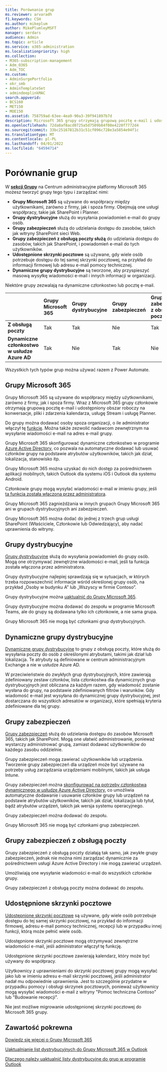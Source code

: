 ```yaml
---
title: Porównanie grup
ms.reviewer: arvaradh
f1.keywords: CSH
ms.author: mikeplum
author: MikePlumleyMSFT
manager: serdars
audience: Admin
ms.topic: article
ms.service: o365-administration
ms.localizationpriority: high
ms.collection:
- M365-subscription-management
- Adm_O365
- Adm_TOC
ms.custom:
- AdminSurgePortfolio
- okr_smb
- AdminTemplateSet
- admindeeplinkMAC
search.appverid:
- BCS160
- MET150
- MOE150
ms.assetid: 758759ad-63ee-4ea9-90a3-39f941897b7d
description: Microsoft 365 grupy otrzymają grupową pocztę e-mail i udostępniony obszar roboczy na konwersacje, pliki i zdarzenia kalendarza, usługę Stream i usługę Planner.
ms.openlocfilehash: 72da8af8acd0725a5d7509b84f08e4220f7772d4
ms.sourcegitcommit: 33bc25167812b31c51cf096c728e3a5854e94f1c
ms.translationtype: MT
ms.contentlocale: pl-PL
ms.lasthandoff: 04/01/2022
ms.locfileid: "64594714"
---
```

# <a name="compare-groups"></a>Porównanie grup

W <a href="https://go.microsoft.com/fwlink/p/?linkid=2052855" target="_blank">**sekcji Grupy**</a> na Centrum administracyjne platformy Microsoft 365 możesz tworzyć grupy tego typu i zarządzać nimi: 

- **Grupy Microsoft 365** są używane do współpracy między użytkownikami, zarówno z firmy, jak i spoza firmy. Obejmują one usługi współpracy, takie jak SharePoint i Planner.
- **Grupy dystrybucyjne** służą do wysyłania powiadomień e-mail do grupy osób.
- **Grupy zabezpieczeń** służą do udzielania dostępu do zasobów, takich jak witryny SharePoint sieci Web.
- **Grupy zabezpieczeń z obsługą poczty służą** do udzielania dostępu do zasobów, takich jak SharePoint, i powiadomień e-mail do tych użytkowników.
- **Udostępnione skrzynki pocztowe** są używane, gdy wiele osób potrzebuje dostępu do tej samej skrzynki pocztowej, na przykład do informacji firmowej lub adresu e-mail pomocy technicznej.
- **Dynamiczne grupy dystrybucyjne** są tworzone, aby przyspieszyć masową wysyłkę wiadomości e-mail i innych informacji w organizacji.

Niektóre grupy zezwalają na dynamiczne członkostwo lub pocztę e-mail.

||Grupy Microsoft 365|Grupy dystrybucyjne|Grupy zabezpieczeń|Grupy zabezpieczeń z obsługą poczty|Udostępnione skrzynki pocztowe|Dynamiczne grupy dystrybucyjne|
|:----|:----|:----|:----|:----|:----|:----|
|**Z obsługą poczty**|Tak|Tak|Nie|Tak|Tak|Tak|
|**Dynamiczne członkostwo w usłudze Azure AD**|Tak|Nie|Tak|Nie|Nie|Nie|

Wszystkich tych typów grup można używać razem z Power Automate.

## <a name="microsoft-365-groups"></a>Grupy Microsoft 365

Grupy Microsoft 365 są używane do współpracy między użytkownikami, zarówno z firmy, jak i spoza firmy. Wraz z Microsoft 365 grupy członkowie otrzymają grupową pocztę e-mail i udostępniony obszar roboczy na konwersacje, pliki i zdarzenia kalendarza, usługę Stream i usługę Planner.

Do grupy można dodawać osoby spoza organizacji, o ile administrator włączył tę [funkcję](manage-guest-access-in-groups.md). Można także zezwolić nadawcom zewnętrznym na wysyłanie wiadomości e-mail na adres e-mail grupy.

Grupy Microsoft 365 skonfigurować dynamiczne członkostwo w programie [Azure Active Directory](/azure/active-directory/users-groups-roles/groups-change-type), co pozwala na automatyczne dodawać lub usuwać członków grupy na podstawie atrybutów użytkowników, takich jak dział, lokalizacja, stanowisko itp.

Grupy Microsoft 365 można uzyskać do nich dostęp za pośrednictwem aplikacji mobilnych, takich Outlook dla systemu iOS i Outlook dla systemu Android.

Członkowie grupy mogą wysyłać wiadomości e-mail w imieniu grupy, jeśli [ta funkcja została włączona przez administratora](../../solutions/allow-members-to-send-as-or-send-on-behalf-of-group.md).

Grupy Microsoft 365 zagnieżdżania w innych grupach Grupy Microsoft 365 ani w grupach dystrybucyjnych ani zabezpieczeń.

Grupy Microsoft 365 można dodać do jednej z trzech grup usługi SharePoint (Właściciele, Członkowie lub Odwiedzający), aby nadać uprawnienia do witryny.

## <a name="distribution-groups"></a>Grupy dystrybucyjne

[Grupy dystrybucyjne](/exchange/recipients-in-exchange-online/manage-distribution-groups/manage-distribution-groups) służą do wysyłania powiadomień do grupy osób. Mogą one otrzymywać zewnętrzne wiadomości e-mail, jeśli ta funkcja została włączona przez administratora.

Grupy dystrybucyjne najlepiej sprawdzają się w sytuacjach, w których trzeba rozpowszechnić informacje wśród określonej grupy osób, na przykład „Osoby w budynku A” lub „Wszyscy w firmie Contoso”.

Grupy dystrybucyjne można [uaktualnić do Grupy Microsoft 365](../manage/upgrade-distribution-lists.md).

Grupy dystrybucyjne można dodawać do zespołu w programie Microsoft Teams, ale do grupy są dodawana tylko ich członkowie, a nie sama grupa.

Grupy Microsoft 365 nie mogą być członkami grup dystrybucyjnych.

## <a name="dynamic-distribution-groups"></a>Dynamiczne grupy dystrybucyjne 

[Dynamiczne grupy dystrybucyjne](/exchange/recipients-in-exchange-online/manage-dynamic-distribution-groups/manage-dynamic-distribution-groups) to grupy z obsługą poczty, które służą do wysyłania poczty do osób z określonymi atrybutami, takimi jak dział lub lokalizacja. Te atrybuty są definiowane w centrum administracyjnym Exchange a nie w usłudze Azure AD.

W przeciwieństwie do zwykłych grup dystrybucyjnych, które zawierają zdefiniowany zestaw członków, lista członkostwa dla dynamicznych grup dystrybucyjnych jest obliczana za każdym razem, gdy wiadomość zostanie wysłana do grupy, na podstawie zdefiniowanych filtrów i warunków. Gdy wiadomość e-mail jest wysyłana do dynamicznej grupy dystrybucyjnej, jest dostarczana do wszystkich adresatów w organizacji, które spełniają kryteria zdefiniowane dla tej grupy.

## <a name="security-groups"></a>Grupy zabezpieczeń

[Grupy zabezpieczeń](../email/create-edit-or-delete-a-security-group.md) służą do udzielania dostępu do zasobów Microsoft 365, takich jak SharePoint. Mogą one ułatwić administrowanie, ponieważ wystarczy administrować grupą, zamiast dodawać użytkowników do każdego zasobu oddzielnie.

Grupy zabezpieczeń mogą zawierać użytkowników lub urządzenia. Tworzenie grupy zabezpieczeń dla urządzeń może być używane na potrzeby usług zarządzania urządzeniami mobilnymi, takich jak usługa Intune.

Grupy zabezpieczeń można [skonfigurować na potrzeby członkostwa dynamicznego w usłudze Azure Active Directory](/azure/active-directory/users-groups-roles/groups-change-type), co umożliwia automatyczne dodawanie i usuwanie członków grupy lub urządzeń na podstawie atrybutów użytkowników, takich jak dział, lokalizacja lub tytuł, bądź atrybutów urządzeń, takich jak wersja systemu operacyjnego.

Grupy zabezpieczeń można dodawać do zespołu.

Grupy Microsoft 365 nie mogą być członkami grup zabezpieczeń.

## <a name="mail-enabled-security-groups"></a>Grupy zabezpieczeń z obsługą poczty

Grupy zabezpieczeń z obsługą poczty działają tak samo, jak zwykłe grupy zabezpieczeń, jednak nie można nimi zarządzać dynamicznie za pośrednictwem usługi Azure Active Directory i nie mogą zawierać urządzeń.

Umożliwiają one wysyłanie wiadomości e-mail do wszystkich członków grupy.

Grupy zabezpieczeń z obsługą poczty można dodawać do zespołu.

## <a name="shared-mailboxes"></a>Udostępnione skrzynki pocztowe

[Udostępnione skrzynki pocztowe](../email/create-a-shared-mailbox.md) są używane, gdy wiele osób potrzebuje dostępu do tej samej skrzynki pocztowej, na przykład do informacji firmowej, adresu e-mail pomocy technicznej, recepcji lub w przypadku innej funkcji, którą może pełnić wiele osób.

Udostępnione skrzynki pocztowe mogą otrzymywać zewnętrzne wiadomości e-mail, jeśli administrator włączył tę funkcję.

Udostępnione skrzynki pocztowe zawierają kalendarz, który może być używany do współpracy.

Użytkownicy z uprawnieniami do skrzynki pocztowej grupy mogą wysyłać jako lub w imieniu adresu e-mail skrzynki pocztowej, jeśli administrator nadał mu odpowiednie uprawnienia. Jest to szczególnie przydatne w przypadku pomocy i obsługi skrzynek pocztowych, ponieważ użytkownicy mogą wysyłać wiadomości e-mail z witryny "Pomoc techniczna Contoso" lub "Budowanie recepcji".

Nie jest możliwe migrowanie udostępnionej skrzynki pocztowej do Microsoft 365 grupy.

## <a name="related-content"></a>Zawartość pokrewna

[Dowiedz się więcej o Grupy Microsoft 365](https://support.microsoft.com/office/b565caa1-5c40-40ef-9915-60fdb2d97fa2)

[Uaktualnianie list dystrybucyjnych do Grupy Microsoft 365 w Outlook](/microsoft-365/admin/manage/upgrade-distribution-lists)

[Dlaczego należy uaktualnić listy dystrybucyjne do grup w programie Outlook](https://support.microsoft.com/office/7fb3d880-593b-4909-aafa-950dd50ce188)

